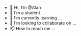 - 👋 Hi, I’m @Alan
- 👀 I’m a student 
- 🌱 I’m currently learning ...
- 💞️ I’m looking to collaborate on ...
- 📫 How to reach me ...

<!---
WallHackBotz/WallHackBotz is a ✨ special ✨ repository because its `README.md` (this file) appears on your GitHub profile.
You can click the Preview link to take a look at your changes.
--->
